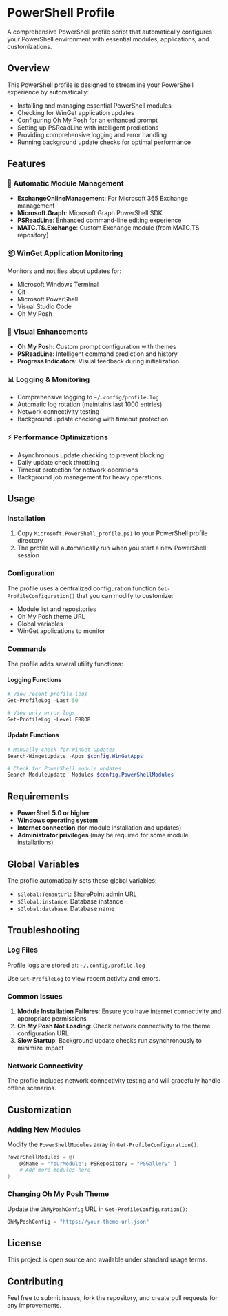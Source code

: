 # PowerShell Profile

A comprehensive PowerShell profile script that automatically configures your PowerShell environment with essential modules, applications, and customizations.

## Overview

This PowerShell profile is designed to streamline your PowerShell experience by automatically:

- Installing and managing essential PowerShell modules
- Checking for WinGet application updates
- Configuring Oh My Posh for an enhanced prompt
- Setting up PSReadLine with intelligent predictions
- Providing comprehensive logging and error handling
- Running background update checks for optimal performance

## Features

### 🚀 Automatic Module Management

- **ExchangeOnlineManagement**: For Microsoft 365 Exchange management
- **Microsoft.Graph**: Microsoft Graph PowerShell SDK
- **PSReadLine**: Enhanced command-line editing experience
- **MATC.TS.Exchange**: Custom Exchange module (from MATC.TS repository)

### 📦 WinGet Application Monitoring

Monitors and notifies about updates for:

- Microsoft Windows Terminal
- Git
- Microsoft PowerShell
- Visual Studio Code
- Oh My Posh

### 🎨 Visual Enhancements

- **Oh My Posh**: Custom prompt configuration with themes
- **PSReadLine**: Intelligent command prediction and history
- **Progress Indicators**: Visual feedback during initialization

### 📊 Logging & Monitoring

- Comprehensive logging to `~/.config/profile.log`
- Automatic log rotation (maintains last 1000 entries)
- Network connectivity testing
- Background update checking with timeout protection

### ⚡ Performance Optimizations

- Asynchronous update checking to prevent blocking
- Daily update check throttling
- Timeout protection for network operations
- Background job management for heavy operations

## Usage

### Installation

1. Copy `Microsoft.PowerShell_profile.ps1` to your PowerShell profile directory
2. The profile will automatically run when you start a new PowerShell session

### Configuration

The profile uses a centralized configuration function `Get-ProfileConfiguration()` that you can modify to customize:

- Module list and repositories
- Oh My Posh theme URL
- Global variables
- WinGet applications to monitor

### Commands

The profile adds several utility functions:

#### Logging Functions

```powershell
# View recent profile logs
Get-ProfileLog -Last 50

# View only error logs
Get-ProfileLog -Level ERROR
```

#### Update Functions

```powershell
# Manually check for WinGet updates
Search-WingetUpdate -Apps $config.WinGetApps

# Check for PowerShell module updates
Search-ModuleUpdate -Modules $config.PowerShellModules
```

## Requirements

- **PowerShell 5.0 or higher**
- **Windows operating system**
- **Internet connection** (for module installation and updates)
- **Administrator privileges** (may be required for some module installations)

## Global Variables

The profile automatically sets these global variables:

- `$Global:TenantUrl`: SharePoint admin URL
- `$Global:instance`: Database instance
- `$Global:database`: Database name

## Troubleshooting

### Log Files

Profile logs are stored at: `~/.config/profile.log`

Use `Get-ProfileLog` to view recent activity and errors.

### Common Issues

1. **Module Installation Failures**: Ensure you have internet connectivity and appropriate permissions
2. **Oh My Posh Not Loading**: Check network connectivity to the theme configuration URL
3. **Slow Startup**: Background update checks run asynchronously to minimize impact

### Network Connectivity

The profile includes network connectivity testing and will gracefully handle offline scenarios.

## Customization

### Adding New Modules

Modify the `PowerShellModules` array in `Get-ProfileConfiguration()`:

```powershell
PowerShellModules = @(
    @{Name = "YourModule"; PSRepository = "PSGallery" }
    # Add more modules here
)
```

### Changing Oh My Posh Theme

Update the `OhMyPoshConfig` URL in `Get-ProfileConfiguration()`:

```powershell
OhMyPoshConfig = "https://your-theme-url.json"
```

## License

This project is open source and available under standard usage terms.

## Contributing

Feel free to submit issues, fork the repository, and create pull requests for any improvements.
